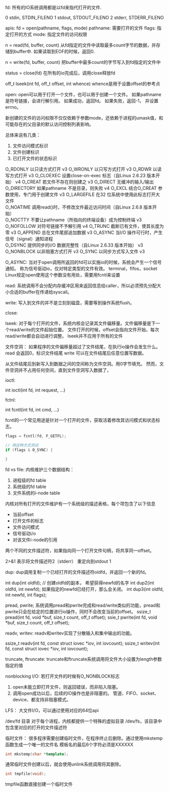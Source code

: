 fd:
所有的IO系统调用都是以fd来指代打开的文件.

0 stdin, STDIN_FILENO
1 stdout, STDOUT_FILENO
2 stderr, STDERR_FILENO

apis:
fd = open(pathname, flags, mode)
  pathname: 需要打开的文件
  flags: 指定打开的方式
  mode: 指定文件的访问权限

n = read(fd, buffer, count)
  从fd指定的文件中读取最多count字节的数据，并存储到buffer中.
  如果读取到EOF的时候，返回0.

n = write(fd, buffer, count)
  把buffer中最多count的字节写入到fd指定的文件中

status = close(fd)
   在所有的io完成后，调用close释放fd

off_t lseek(int fd, off_t offset, int whence)
whence是用于设置offset的参考点

open:
open可以用于打开一个文件，也可以用于创建一个文件。
如果pathname是符号链接，会进行解引用。
如果成功，返回fd。
如果失败，返回-1， 并设置errno。

新创建的文件的访问权限不仅仅依赖于参数mode，还依赖于进程的umask值，和可能存在的父目录的默认访问控制列表影响。

总体来说有几类：
1. 文件访问模式标识
2. 文件创建标识
3. 已打开文件的状态标识

O_RDONLY 以只读方式打开 v3 
O_WRONLY 以只写方式打开 v3 
O_RDWR 以读写方式打开 v3 
O_CLOEXEC 设置close-on-exec 标志（自Linux 2.6.23 版本开始） v4 
O_CREAT 若文件不存在则创建之 v3 
O_DIRECT 无缓冲的输入/输出  
O_DIRECTORY 如果pathname 不是目录，则失败 v4 
O_EXCL 结合O_CREAT 参数使用，专门用于创建文件 v3 
O_LARGEFILE 在32 位系统中使用此标志打开大文件  
O_NOATIME 调用read()时，不修改文件最近访问时间（自Linux 2.6.8
版本开始）  
O_NOCTTY 不要让pathname（所指向的终端设备）成为控制终端 v3 
O_NOFOLLOW 对符号链接不予解引用 v4 
O_TRUNC 截断已有文件，使其长度为零 v3 
O_APPEND 总在文件尾部追加数据 v3 
O_ASYNC 当I/O 操作可行时，产生信号（signal）通知进程  
O_DSYNC 提供同步的I/O 数据完整性（自Linux 2.6.33 版本开始） v3 
O_NONBLOCK 以非阻塞方式打开 v3 
O_SYNC 以同步方式写入文件 v3

O_ASYNC:
当对于open调用所返回的fd可以实施io的时候，系统会产生一个信号通知。
称为信号驱动io，仅对特定类型的文件有效。
terminal，fifos，socket
Linux规定open使用这个参数没有用处，需要用fcntl来设置

read:
系统调用不会分配内存缓冲区用来返回信息给caller，所以必须预先分配大小合适的buffer在传递给syscall。

write:
写入到文件的并不是立刻到磁盘，需要等到操作系统flush。

close:


lseek:
对于每个打开的文件，系统内核会记录其文件偏移量。文件偏移量是下一个read/write的文件起始位置。
文件打开的时候，offset会指向文件开始，每次read/write都会自动进行调整。
lseek并不应用于所有的文件

文件空洞：
如果程序的文件偏移量超过了文件结尾，在执行io操作会发生什么。
read 会返回0，标识文件结尾
write 可以在文件结尾后任意位置写数据。

从文件结尾后到新写入到数据之间的空间称为文件空洞。用0字节填充。
然而，文件空洞并不占用任何空间，直到文件空洞写入数据了，

ioctl:

int ioctl(int fd, int request, ...)


fctnl:

int fcntl(int fd, int cmd, ...)

fcntl的一个常见用途是针对一个打开的文件，获取活着修改其访问模式和状态标志。
```c++
flags = fcntl(fd, F_GETFL);

// 用这种方式测试
if (flags & O_SYNC) {

}
```

fd vs file:
内核维护三个数据结构：
1. 进程级的fd table
2. 系统级的fd table
3. 文件系统的i-node table

内核对所有打开的文件维护有一个系统级的描述表格，每个项包含了以下信息
- 当前offset
- 打开文件的标志
- 文件访问模式
- 信号驱动i/o
- 对该文件i-node的引用

两个不同的文件描述符，如果指向同一个打开文件句柄，将共享同一offset。

2>&1 表示将文件描述符2（stderr） 重定向到stdout 1


dup:
dup调用复制一个已经打开的文件描述符oldfd，并返回一个新的fd。

int dup(int oldfd);
// 创建oldfd的副本， 希望获得newfd的名字
int dup2(int oldfd, int newfd); 如果指定的newfd已经打开，那么会关闭。
int dup3(int oldfd, int newfd, int flags);

pread, pwrite;
系统调用pread和pwrite完成和read/write类似的功能，pread和pwrite只会在给定的位置进行io操作，同时不会改变当前的offset。
ssize_t pread(int fd, void *buf, size_t count, off_t offset);
ssie_t pwrite(int fd, void *buf, size_t count, off_t offset);


readv, writev:
readv和writev实现了分散输入和集中输出的功能。

ssize_t readv(int fd, const struct iovec *iov, int iovcount);
ssize_t writev(int fd, const struct iovec *iov, int iovcount);


truncate, ftruncate:
truncate和ftruncate系统调用将文件大小设置为length参数指定的值


nonblocking I/O:
若打开文件的时候有O_NONBLOCK标志
1. open未能立即打开文件，则返回错误，而非陷入阻塞。
2. 调用open成功以后，后续的IO操作也是非阻塞的。
管道、FIFO、socket、device、都支持非阻塞模式。

LFS：
大文件I/O，可以通过使用对应的64位api


/dev/fd 目录
对于每个进程，内核都提供一个特殊的虚拟目录 /dev/fs，该目录中包含里对应的打开的文件描述符

临时文件：
很多程序需要创建临时文件，在程序终止后删除。通过使用mkstemp函数生成一个唯一的文件名
模板名的最后6个字符必须是XXXXXX
```c++
int mkstemp(char *template);
```
通常临时文件创建以后，就会使用unlink系统调用将其删除。
```c++
int tmpfile(void); 
```
tmpfile函数直接创建一个临时文件
